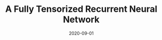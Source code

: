 ---
title: "A Fully Tensorized Recurrent Neural Network"
collection: publications
permalink: 
excerpt: '...'
date: 2020-09-01
venue: 'Arxiv Preprint, 2020'
paperurl: 'https://arxiv.org/abs/2010.04196'
authors: 'Charles C Onu, Jacob E. Miller, Doina Precup'
---